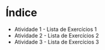 # Índice

- Atividade 1 - Lista de Exercícios 1
- Atividade 2 - Lista de Exercícios 2
- Atividade 3 - Lista de Exercícios 3
